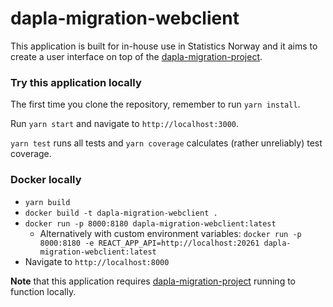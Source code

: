 # dapla-migration-webclient

This application is built for in-house use in Statistics Norway and it aims to create a user interface on top of the
[dapla-migration-project](https://github.com/statisticsnorway/dapla-migration-project).

### Try this application locally

The first time you clone the repository, remember to run `yarn install`.

Run `yarn start` and navigate to `http://localhost:3000`.

`yarn test` runs all tests and `yarn coverage` calculates (rather unreliably) test coverage.

### Docker locally

* `yarn build`
* `docker build -t dapla-migration-webclient .`
* `docker run -p 8000:8180 dapla-migration-webclient:latest`
    * Alternatively with custom environment
      variables: `docker run -p 8000:8180 -e REACT_APP_API=http://localhost:20261 dapla-migration-webclient:latest`
* Navigate to `http://localhost:8000`

**Note** that this application
requires [dapla-migration-project](https://github.com/statisticsnorway/dapla-migration-project)
running to function locally.
